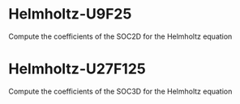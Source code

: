 # Helmholtz-U9F25
Compute the coefficients of the SOC2D for the Helmholtz equation
# Helmholtz-U27F125
Compute the coefficients of the SOC3D for the Helmholtz equation
